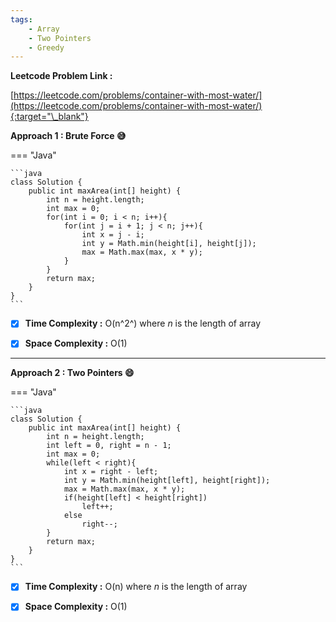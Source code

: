 ```yaml
---
tags:
    - Array
    - Two Pointers
    - Greedy
---
```


**Leetcode Problem Link :**

[https://leetcode.com/problems/container-with-most-water/](https://leetcode.com/problems/container-with-most-water/){:target="\_blank"}

**Approach 1 : Brute Force :sweat_smile:**

=== "Java"

    ```java
    class Solution {
        public int maxArea(int[] height) {
            int n = height.length;
            int max = 0;
            for(int i = 0; i < n; i++){
                for(int j = i + 1; j < n; j++){
                    int x = j - i;
                    int y = Math.min(height[i], height[j]);
                    max = Math.max(max, x * y);
                }
            }
            return max;
        }
    }
    ```

-   [x] **Time Complexity :** O(n^2^) where _n_ is the length of array

-   [x] **Space Complexity :** O(1)

<hr>

**Approach 2 : Two Pointers :smile:**

=== "Java"

    ```java
    class Solution {
        public int maxArea(int[] height) {
            int n = height.length;
            int left = 0, right = n - 1;
            int max = 0;
            while(left < right){
                int x = right - left;
                int y = Math.min(height[left], height[right]);
                max = Math.max(max, x * y);
                if(height[left] < height[right])
                    left++;
                else
                    right--;
            }
            return max;
        }
    }
    ```

-   [x] **Time Complexity :** O(n) where _n_ is the length of array

-   [x] **Space Complexity :** O(1)
